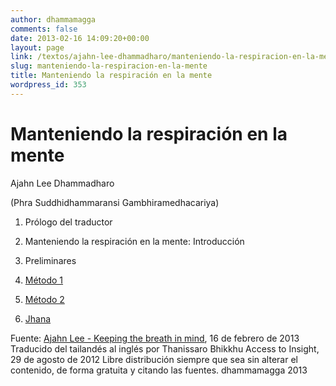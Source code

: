 ```yaml
---
author: dhammamagga
comments: false
date: 2013-02-16 14:09:20+00:00
layout: page
link: /textos/ajahn-lee-dhammadharo/manteniendo-la-respiracion-en-la-mente/
slug: manteniendo-la-respiracion-en-la-mente
title: Manteniendo la respiración en la mente
wordpress_id: 353
---
```


# Manteniendo la respiración en la mente




Ajahn Lee Dhammadharo




(Phra Suddhidhammaransi Gambhiramedhacariya)






	
  1. Prólogo del traductor

	
  2. Manteniendo la respiración en la mente: Introducción

	
  3. Preliminares

	
  4. [Método 1](/textos/ajahn-lee-dhammadharo/manteniendo-la-respiracion-en-la-mente/metodo-1/)

	
  5. [Método 2](/textos/ajahn-lee-dhammadharo/manteniendo-la-respiracion-en-la-mente/metodo-2/)

	
  6. [Jhana](/textos/ajahn-lee-dhammadharo/manteniendo-la-respiracion-en-la-mente/jhana/)<!-- more -->




Fuente: [Ajahn Lee - Keeping the breath in mind](http://www.accesstoinsight.org/lib/thai/lee/inmind.html), 16 de febrero de 2013
Traducido del tailandés al inglés por Thanissaro Bhikkhu
Access to Insight, 29 de agosto de 2012
Libre distribución siempre que sea sin alterar el contenido, de forma gratuita y citando las fuentes.
dhammamagga 2013
